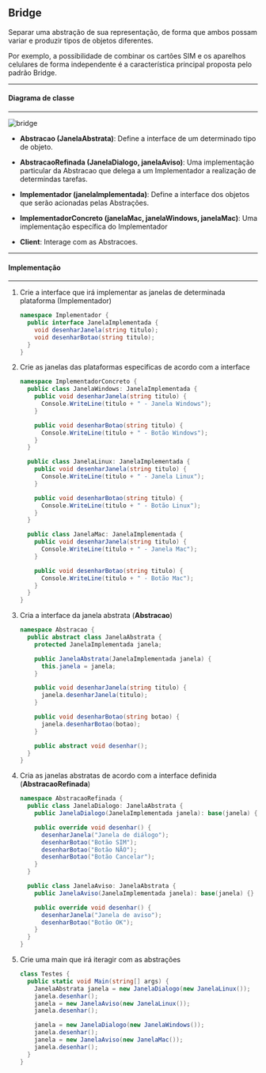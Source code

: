 ## Bridge

Separar uma abstração de sua representação, de forma que ambos possam variar e produzir tipos de objetos diferentes.

Por exemplo, a possibilidade de combinar os cartões SIM e os aparelhos celulares de forma independente é a característica principal proposta pelo
padrão Bridge.

***
#### Diagrama de classe
***

![bridge](https://cloud.githubusercontent.com/assets/14116020/26186746/17493400-3b6a-11e7-896a-897627d02a33.png)

* **Abstracao (JanelaAbstrata)**: Define a interface de um determinado tipo de objeto.

* **AbstracaoRefinada (JanelaDialogo, janelaAviso)**: Uma implementação particular da Abstracao que delega a um Implementador a realização de
determindas tarefas.

* **Implementador (janelaImplementada)**: Define a interface dos objetos que serão acionadas pelas Abstrações.

* **ImplementadorConcreto (janelaMac, janelaWindows, janelaMac)**: Uma implementação específica do Implementador

* **Client**: Interage com as Abstracoes.

***
#### Implementação
***

1. Crie a interface que irá implementar as janelas de determinada plataforma (Implementador)

    ```c#
    namespace Implementador {
      public interface JanelaImplementada {
        void desenharJanela(string titulo);
        void desenharBotao(string titulo);
      }
    }
    ```

2. Crie as janelas das plataformas especificas de acordo com a interface

    ```c#
    namespace ImplementadorConcreto {
      public class JanelaWindows: JanelaImplementada {
        public void desenharJanela(string titulo) {
          Console.WriteLine(titulo + " - Janela Windows");
        }
    
        public void desenharBotao(string titulo) {
          Console.WriteLine(titulo + " - Botão Windows");
        }
      }
    
      public class JanelaLinux: JanelaImplementada {
        public void desenharJanela(string titulo) {
          Console.WriteLine(titulo + " - Janela Linux");
        }
    
        public void desenharBotao(string titulo) {
          Console.WriteLine(titulo + " - Botão Linux");
        }
      }
    
      public class JanelaMac: JanelaImplementada {
        public void desenharJanela(string titulo) {
          Console.WriteLine(titulo + " - Janela Mac");
        }
    
        public void desenharBotao(string titulo) {
          Console.WriteLine(titulo + " - Botão Mac");
        }
      }
    }
    ```


3. Cria a interface da janela abstrata (**Abstracao**)

    ```c#
    namespace Abstracao {
      public abstract class JanelaAbstrata {
        protected JanelaImplementada janela;
    
        public JanelaAbstrata(JanelaImplementada janela) {
          this.janela = janela;
        }
    
        public void desenharJanela(string titulo) {
          janela.desenharJanela(titulo);
        }
    
        public void desenharBotao(string botao) {
          janela.desenharBotao(botao);
        }
    
        public abstract void desenhar();
      }
    }
    ```

4. Cria as janelas abstratas de acordo com a interface definida (**AbstracaoRefinada**)

    ```c#
    namespace AbstracaoRefinada {
      public class JanelaDialogo: JanelaAbstrata {
        public JanelaDialogo(JanelaImplementada janela): base(janela) {}
    
        public override void desenhar() {
          desenharJanela("Janela de diálogo");
          desenharBotao("Botão SIM");
          desenharBotao("Botão NÃO");
          desenharBotao("Botão Cancelar");
        }
      }
    
      public class JanelaAviso: JanelaAbstrata {
        public JanelaAviso(JanelaImplementada janela): base(janela) {}
    
        public override void desenhar() {
          desenharJanela("Janela de aviso");
          desenharBotao("Botão OK");
        }
      }
    }
    ```

5. Crie uma main que irá iteragir com as abstrações

    ```c#
    class Testes {
      public static void Main(string[] args) {
        JanelaAbstrata janela = new JanelaDialogo(new JanelaLinux());
        janela.desenhar();
        janela = new JanelaAviso(new JanelaLinux());
        janela.desenhar();
    
        janela = new JanelaDialogo(new JanelaWindows());
        janela.desenhar();
        janela = new JanelaAviso(new JanelaMac());
        janela.desenhar();
      }
    }
    ```
